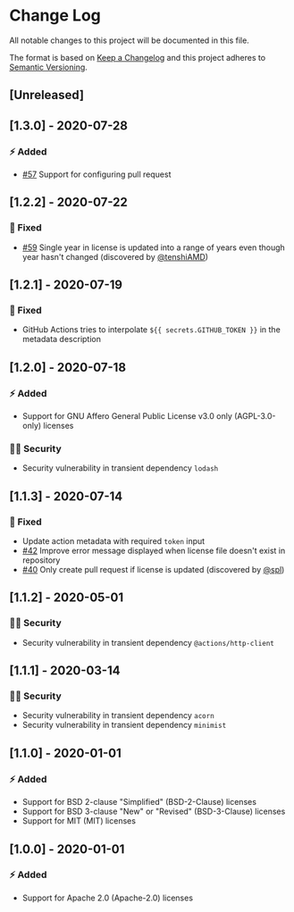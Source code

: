 # Change Log

All notable changes to this project will be documented in this file.

The format is based on [Keep a Changelog](http://keepachangelog.com/) and this project adheres to [Semantic Versioning](http://semver.org/).

## [Unreleased]

## [1.3.0] - 2020-07-28

### :zap: Added

- [#57](https://github.com/FantasticFiasco/action-update-license-year/issues/57) Support for configuring pull request

## [1.2.2] - 2020-07-22

### :syringe: Fixed

- [#59](https://github.com/FantasticFiasco/action-update-license-year/issues/59) Single year in license is updated into a range of years even though year hasn't changed (discovered by [@tenshiAMD](https://github.com/tenshiAMD))

## [1.2.1] - 2020-07-19

### :syringe: Fixed

- GitHub Actions tries to interpolate `${{ secrets.GITHUB_TOKEN }}` in the metadata description

## [1.2.0] - 2020-07-18

### :zap: Added

- Support for GNU Affero General Public License v3.0 only (AGPL-3.0-only) licenses

### :policeman: Security

- Security vulnerability in transient dependency `lodash`

## [1.1.3] - 2020-07-14

### :syringe: Fixed

- Update action metadata with required `token` input
- [#42](https://github.com/FantasticFiasco/action-update-license-year/issues/42) Improve error message displayed when license file doesn't exist in repository
- [#40](https://github.com/FantasticFiasco/action-update-license-year/issues/40) Only create pull request if license is updated (discovered by [@spl](https://github.com/spl))

## [1.1.2] - 2020-05-01

### :policeman: Security

- Security vulnerability in transient dependency `@actions/http-client`

## [1.1.1] - 2020-03-14

### :policeman: Security

- Security vulnerability in transient dependency `acorn`
- Security vulnerability in transient dependency `minimist`

## [1.1.0] - 2020-01-01

### :zap: Added

- Support for BSD 2-clause "Simplified" (BSD-2-Clause) licenses
- Support for BSD 3-clause "New" or "Revised" (BSD-3-Clause) licenses
- Support for MIT (MIT) licenses

## [1.0.0] - 2020-01-01

### :zap: Added

- Support for Apache 2.0 (Apache-2.0) licenses
